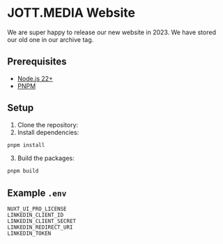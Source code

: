 # JOTT.MEDIA Website

We are super happy to release our new website in 2023. We have stored our old one in our archive tag.

## Prerequisites

- [Node.js 22+](https://nodejs.org/en/download/)
- [PNPM](https://pnpm.io/installation)

## Setup

1. Clone the repository:
2. Install dependencies:

```bash
pnpm install
```

3. Build the packages:

```bash
pnpm build
```

## Example `.env`

```dotenv
NUXT_UI_PRO_LICENSE
LINKEDIN_CLIENT_ID
LINKEDIN_CLIENT_SECRET
LINKEDIN_REDIRECT_URI
LINKEDIN_TOKEN